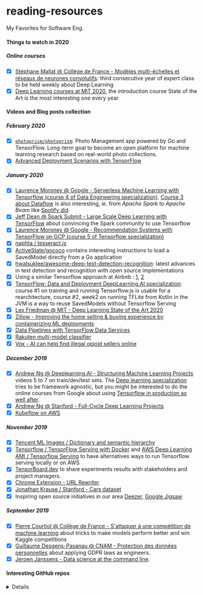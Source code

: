 # reading-resources
My Favorites for Software Eng.

#### Things to watch in 2020

##### Online courses

- [x] [Stéphane Mallat @ Collège de France - Modèles multi-échelles et réseaux de neurones convolutifs](https://www.college-de-france.fr/site/stephane-mallat/course-2019-2020.htm): third consecutive year of expert class to be held weekly about Deep Learning
- [x] [Deep Learning courses at MIT 2020](https://deeplearning.mit.edu/), the introduction course State of the Art is the most interesting one every year

#### Videos and Blog posts collection

##### February 2020

- [x] [`photoprism/photoprism`](https://github.com/photoprism/photoprism): Photo Management app powered by Go and TensorFlow. 
Long-term goal to become an open platform for machine learning research based on real-world photo collections.
- [x] [Advanced Deployment Scenarios with TensorFlow](https://www.coursera.org/learn/advanced-deployment-scenarios-tensorflow)

##### January 2020

- [x] [Laurence Moroney @ Google - Serverless Machine Learning with Tensorflow (course 4 of Data Engineering specialization)](https://www.coursera.org/learn/serverless-machine-learning-gcp?specialization=gcp-data-machine-learning). [Course 3 about Dataflow](https://www.coursera.org/learn/serverless-data-analysis-bigquery-cloud-dataflow-gcp?specialization=gcp-data-machine-learning) is also interesting, _ie._ from _Apache Spark_ to _Apache Beam_ like [Spotify did](https://github.com/spotify/scio).
- [x] [Jeff Dean @ Spark Submit - Large Scale Deep Learning with TensorFlow](https://www.youtube.com/watch?v=XYwIDn00PAo) about convincing the Spark community to use Tensorflow
- [x] [Laurence Moroney @ Google - Recommendation Systems with TensorFlow on GCP (course 5 of Tensorflow specialization)](https://www.coursera.org/learn/recommendation-models-gcp)
- [x] [naphta / tesseract.js](https://github.com/naptha/tesseract.js)
- [x] [ActiveState/gococo](https://github.com/ActiveState/gococo) contains interesting instructions to load a SavedModel directly from a Go application
- [x] [hwalsuklee/awesome-deep-text-detection-recognition](https://github.com/hwalsuklee/awesome-deep-text-detection-recognition): latest advances in text detection and recognition with open source implementations
- [x] Using a similar Tensorflow approach at Airbnb : [1](https://medium.com/airbnb-engineering/categorizing-listing-photos-at-airbnb-f9483f3ab7e3), [2](https://medium.com/airbnb-engineering/amenity-detection-and-beyond-new-frontiers-of-computer-vision-at-airbnb-144a4441b72e)
- [x] [TensorFlow: Data and Deployment DeepLearning.AI specialization](https://www.deeplearning.ai/tensorflow-data-and-deployment/): course #1 on training and running Tensorflow.js is usable for a rearchitecture, course #2, week2 on running TFLite from Kotlin in the JVM is a way to reuse SavedModels without Tensorflow Serving
- [x] [Lex Friedman @ MIT - Deep Learning State of the Art 2020](https://www.youtube.com/watch?v=0VH1Lim8gL8)
- [x] [Zillow - Improving the home selling & buying experience by containerizing ML deployments](https://www.zillow.com/tech/containerizing-ml-deployments/)
- [x] [Data Pipelines with TensorFlow Data Services](https://www.coursera.org/learn/data-pipelines-tensorflow)
- [x] [Rakuten multi-model classifier](http://www.college-de-france.fr/video/stephane-mallat/2020/05-sem-mallat-challenge-rakuten-20200122.mp4)
- [x] [Vox - AI can help find illegal opioid sellers online](https://www.vox.com/recode/2020/1/21/21060680/opioids-artificial-intelligence-illegal-online-pharmacies)

##### December 2019

- [x] [Andrew Ng @ Deeplearning.AI - Structuring Machine Learning Projects](https://www.youtube.com/watch?v=M3qpIzy4MQk&list=PLkDaE6sCZn6E7jZ9sN_xHwSHOdjUxUW_b&index=5) videos 5 to 7 on train/dev/test sets. The [Deep learning specialization](https://www.deeplearning.ai/deep-learning-specialization/) tries to be framework agnostic, but you might be interested to do the online courses from Google about using [Tensorflow in production as well after](https://www.coursera.org/specializations/advanced-machine-learning-tensorflow-gcp).
- [x] [Andrew Ng @ Stanford - Full-Cycle Deep Learning Projects](https://www.youtube.com/watch?v=JUJNGv_sb4Y)
- [x] [Kubeflow on AWS](https://www.kubeflow.org/docs/aws/)

##### November 2019

- [x] [Tencent ML Images / Dictionary and semantic hierarchy](https://github.com/Tencent/tencent-ml-images/blob/master/data/dictionary_and_semantic_hierarchy.txt)
- [x] [Tensorflow / TensorFlow Serving with Docker](https://www.tensorflow.org/tfx/serving/docker) and [AWS Deep Learning AMI / Tensorflow Serving](https://docs.aws.amazon.com/dlami/latest/devguide/tutorial-tfserving.html) to have alternatives ways to run Tensorflow serving locally or on AWS
- [x] [TensorBoard.dev](https://tensorboard.dev/) to share experiments results with stakeholders and project managers.
- [x] [Chrome Extension - URL Rewriter](https://chrome.google.com/webstore/detail/url-rewriter/gpbblpbcnjdnnjdcdclojoonfmpoionh)
- [x] [Jonathan Krause / Stanford - Cars dataset](https://ai.stanford.edu/~jkrause/cars/car_dataset.html)
- [x] Inspiring open source initiatives in our area [Deezer](https://deezer.io/releasing-spleeter-deezer-r-d-source-separation-engine-2b88985e797e), [Google Jigsaw](https://medium.com/the-false-positive/creating-labeled-datasets-and-exploring-the-role-of-human-raters-56367b6db298)

##### September 2019
- [x] [Pierre Courtiol @ Collège de France - S'attaquer à une compétition de machine learning](https://www.college-de-france.fr/site/stephane-mallat/seminar-2018-02-21-11h15.htm) about tricks to make models perform better and win Kaggle competitions
- [x] [Guillaume Desgens-Pasanau @ CNAM - Protection des données personnelles](https://www.fun-mooc.fr/courses/course-v1:CNAM+01032+session02/about) about applying GDPR laws as engineers.
- [x] [Jeroen Janssens - Data science at the command line](https://www.datascienceatthecommandline.com/).

#### Interesting GitHub repos

<details>
Clean some of the 600+ links already collected
Extract using the GitHub API https://github.com/mycaule?tab=stars
</details>
